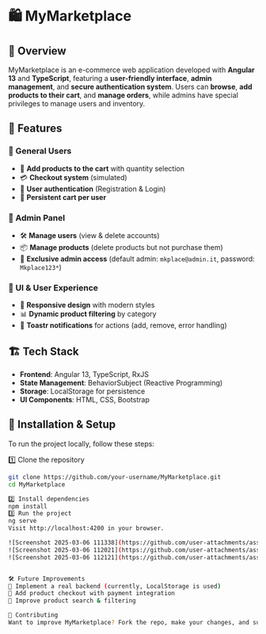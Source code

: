 # 🛍 MyMarketplace

## 🌟 Overview  
MyMarketplace is an e-commerce web application developed with **Angular 13** and **TypeScript**, featuring a **user-friendly interface**, **admin management**, and **secure authentication system**. Users can **browse**, **add products to their cart**, and **manage orders**, while admins have special privileges to manage users and inventory.

## 🚀 Features  
### 🔹 General Users  
- 🛒 **Add products to the cart** with quantity selection  
- 💳 **Checkout system** (simulated)  
- 🔐 **User authentication** (Registration & Login)  
- 🔄 **Persistent cart per user**  

### 🔹 Admin Panel  
- 🛠 **Manage users** (view & delete accounts)  
- 📦 **Manage products** (delete products but not purchase them)  
- 🔑 **Exclusive admin access** (default admin: `mkplace@admin.it`, password: `Mkplace123*`)  

### 🔹 UI & User Experience  
- 🎨 **Responsive design** with modern styles  
- 📊 **Dynamic product filtering** by category  
- 🌙 **Toastr notifications** for actions (add, remove, error handling)  

## 🏗️ Tech Stack  
- **Frontend**: Angular 13, TypeScript, RxJS  
- **State Management**: BehaviorSubject (Reactive Programming)  
- **Storage**: LocalStorage for persistence  
- **UI Components**: HTML, CSS, Bootstrap  

## 🔧 Installation & Setup  
To run the project locally, follow these steps:  

1️⃣ Clone the repository  
```sh
git clone https://github.com/your-username/MyMarketplace.git
cd MyMarketplace

2️⃣ Install dependencies
npm install
3️⃣ Run the project
ng serve
Visit http://localhost:4200 in your browser.

![Screenshot 2025-03-06 111338](https://github.com/user-attachments/assets/27e6cf55-403a-4903-95dc-8527ba104f8e)
![Screenshot 2025-03-06 112021](https://github.com/user-attachments/assets/b32fa039-08c5-40e6-9e40-3aca0d39bdce)
![Screenshot 2025-03-06 112121](https://github.com/user-attachments/assets/abc03eb9-bb57-43da-8070-d4d2cbe4cca9)


🛠 Future Improvements
🔹 Implement a real backend (currently, LocalStorage is used)
🔹 Add product checkout with payment integration
🔹 Improve product search & filtering

🤝 Contributing
Want to improve MyMarketplace? Fork the repo, make your changes, and submit a PR!
